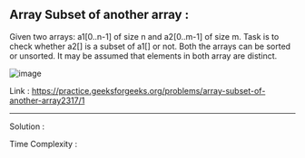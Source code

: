 ## Array Subset of another array :
Given two arrays: a1[0..n-1] of size n and a2[0..m-1] of size m. Task is to check whether a2[] is a subset of a1[] or not. Both the arrays can be sorted or unsorted. It may be assumed that elements in both array are distinct.

![image](https://user-images.githubusercontent.com/23376002/160387706-e1ba2106-0774-45e1-8bb8-ffcb380dcd9d.png)

Link : https://practice.geeksforgeeks.org/problems/array-subset-of-another-array2317/1


------------------------------------------------------------------------------------------------------------------------------------------------------


Solution :

Time Complexity :


```java

```


